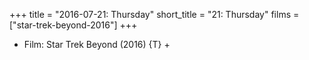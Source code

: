 +++
title = "2016-07-21: Thursday"
short_title = "21: Thursday"
films = ["star-trek-beyond-2016"]
+++


* Film: Star Trek Beyond (2016) {T} +
